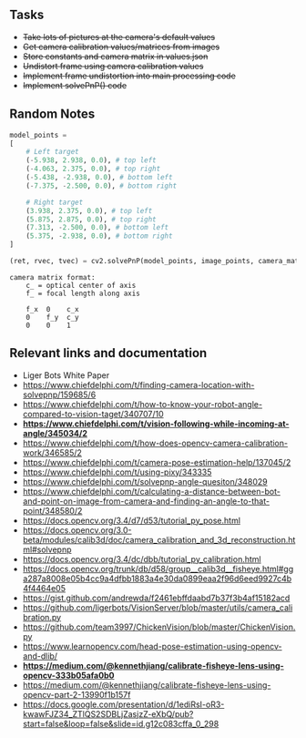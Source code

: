 ## Tasks

- ~~Take lots of pictures at the camera's default values~~
- ~~Get camera calibration values/matrices from images~~
- ~~Store constants and camera matrix in values.json~~
- ~~Undistort frame using camera calibration values~~
- ~~Implement frame undistortion into main processing code~~
- ~~Implement solvePnP() code~~


## Random Notes

```python
model_points =
[
    # Left target
    (-5.938, 2.938, 0.0), # top left
    (-4.063, 2.375, 0.0), # top right
    (-5.438, -2.938, 0.0), # bottom left
    (-7.375, -2.500, 0.0), # bottom right

    # Right target
    (3.938, 2.375, 0.0), # top left
    (5.875, 2.875, 0.0), # top right
    (7.313, -2.500, 0.0), # bottom left
    (5.375, -2.938, 0.0), # bottom right
]

(ret, rvec, tvec) = cv2.solvePnP(model_points, image_points, camera_matrix, dist_coeffs)
```
```
camera matrix format:
    c_ = optical center of axis
    f_ = focal length along axis

    f_x  0    c_x
    0    f_y  c_y
    0    0    1
```

## Relevant links and documentation

* Liger Bots White Paper
* https://www.chiefdelphi.com/t/finding-camera-location-with-solvepnp/159685/6
* https://www.chiefdelphi.com/t/how-to-know-your-robot-angle-compared-to-vision-taget/340707/10
* **https://www.chiefdelphi.com/t/vision-following-while-incoming-at-angle/345034/2**
* https://www.chiefdelphi.com/t/how-does-opencv-camera-calibration-work/346585/2
* https://www.chiefdelphi.com/t/camera-pose-estimation-help/137045/2
* https://www.chiefdelphi.com/t/using-pixy/343335
* https://www.chiefdelphi.com/t/solvepnp-angle-quesiton/348029
* https://www.chiefdelphi.com/t/calculating-a-distance-between-bot-and-point-on-image-from-camera-and-finding-an-angle-to-that-point/348580/2
* https://docs.opencv.org/3.4/d7/d53/tutorial_py_pose.html
* https://docs.opencv.org/3.0-beta/modules/calib3d/doc/camera_calibration_and_3d_reconstruction.html#solvepnp
* https://docs.opencv.org/3.4/dc/dbb/tutorial_py_calibration.html
* https://docs.opencv.org/trunk/db/d58/group__calib3d__fisheye.html#gga287a8008e05b4cc9a4dfbb1883a4e30da0899eaa2f96d6eed9927c4b4f4464e05
* https://gist.github.com/andrewda/f2461ebffdaabd7b37f3b4af15182acd
* https://github.com/ligerbots/VisionServer/blob/master/utils/camera_calibration.py
* https://github.com/team3997/ChickenVision/blob/master/ChickenVision.py
* https://www.learnopencv.com/head-pose-estimation-using-opencv-and-dlib/
* **https://medium.com/@kennethjiang/calibrate-fisheye-lens-using-opencv-333b05afa0b0**
* https://medium.com/@kennethjiang/calibrate-fisheye-lens-using-opencv-part-2-13990f1b157f
* https://docs.google.com/presentation/d/1ediRsI-oR3-kwawFJZ34_ZTlQS2SDBLjZasjzZ-eXbQ/pub?start=false&loop=false&slide=id.g12c083cffa_0_298

